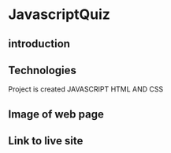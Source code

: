 # JavascriptQuiz


## introduction
 

## Technologies
Project is created JAVASCRIPT HTML AND CSS

## Image of web page






## Link to live site

